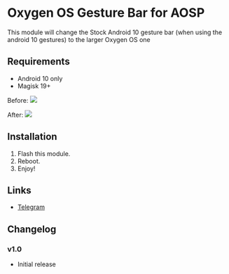 # Oxygen OS Gesture Bar for AOSP

This module will change the Stock Android 10 gesture bar (when using the android 10 gestures) to the larger Oxygen OS one
## Requirements
- Android 10 only
- Magisk 19+

Before:
![](https://i.imgur.com/3GIKuoE.jpg)

After:
![](https://i.imgur.com/8AyySwy.jpg)

## Installation
1. Flash this module.
2. Reboot.
3. Enjoy!

## Links
- [Telegram](https://t.me/DanGLES3)


## Changelog
### v1.0
- Initial release
